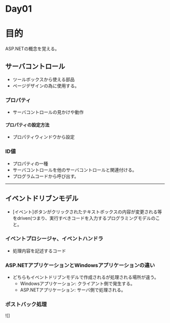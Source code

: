 Day01
===

# 目的

ASP.NETの概念を覚える。

## サーバコントロール

- ツールボックスから使える部品
- ページデザインの為に使用する。

### プロパティ

- サーバコントロールの見かけや動作

#### プロパティの設定方法

- プロパティウィンドウから設定

### ID値

- プロパティの一種
- サーバコントロールを他のサーバコントロールと関連付ける。
- プログラムコードから呼び出す。

---

## イベントドリブンモデル

- [イベント]ボタンがクリックされたテキストボックスの内容が変更される等
をdriven(つまり、実行すべきコードを入力するプログラミングモデルのこと。

### イベントプロシージャ、イベントハンドラ

- 処理内容を記述するコード

### ASP.NETアプリケーションとWindowsアプリケーションの違い

- どちらもイベントドリブンモデルで作成されるが処理される場所が違う。
  - Windowsアプリケーション: クライアント側で発生する。
  - ASP.NETアプリケーション: サーバ側で処理される。

### ポストバック処理

![]

